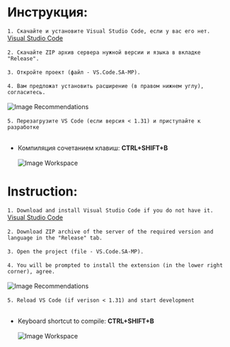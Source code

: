 # Инструкция:
`1. Скачайте и установите Visual Studio Code, если у вас его нет.`<br>
[Visual Studio Code](https://code.visualstudio.com/Download "Visual Studio Code")<br><br>
`2. Скачайте ZIP архив сервера нужной версии и языка в вкладке "Release".`<br><br>
`3. Откройте проект (файл - VS.Code.SA-MP).`<br><br>
`4. Вам предложат установить расширение (в правом нижнем углу), согласитесь.`<br><br>
![Image Recommendations](https://i.imgur.com/oVsqaNj.jpg)<br><br>
`5. Перезагрузите VS Code (если версия < 1.31) и приступайте к разработке`<br><br>
+ Компиляция сочетанием клавиш: **CTRL+SHIFT+B**<br><br>
![Image Workspace](https://i.imgur.com/62hJ4an.jpg)


# Instruction:
`1. Download and install Visual Studio Code if you do not have it.`<br>
[Visual Studio Code](https://code.visualstudio.com/Download "Visual Studio Code")<br><br>
`2. Download ZIP archive of the server of the required version and language in the "Release" tab.`<br><br>
`3. Open the project (file - VS.Code.SA-MP).`<br><br>
`4. You will be prompted to install the extension (in the lower right corner), agree.`<br><br>
![Image Recommendations](https://i.imgur.com/oVsqaNj.jpg)<br><br>
`5. Reload VS Code (if verison < 1.31) and start development`<br><br>
+ Keyboard shortcut to compile: **CTRL+SHIFT+B**<br><br>
![Image Workspace](https://i.imgur.com/1nSXQJH.jpg)
